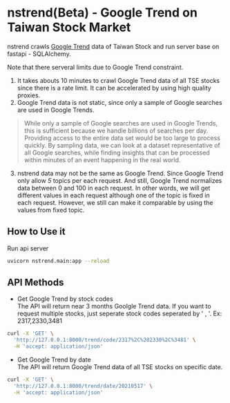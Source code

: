 # nstrend(Beta) - Google Trend on Taiwan Stock Market
nstrend crawls [Google Trend](https://trends.google.com/trends/) data of Taiwan Stock and run server base on fastapi - SQLAlchemy.


Note that there serveral limits due to Google Trend constraint.
1. It takes abouts 10 minutes to crawl Google Trend data of all TSE stocks since there is a rate limit. It can be accelerated by using high quality proxies.
2. Google Trend data is not static, since only a sample of Google searches are used in Google Trends.

>While only a sample of Google searches are used in Google Trends, this is sufficient because we handle billions of searches per day. Providing access to the entire data set would be too large to process quickly. By sampling data, we can look at a dataset representative of all Google searches, while finding insights that can be processed within minutes of an event happening in the real world.

3. nstrend data may not be the same as Google Trend.
Since Google Trend only allow *5* topics per each request. And still, Google Trend normalizes data between 0 and 100 in each request. In other words, we will get different values in each request although one of the topic is fixed in each request.
However, we still can make it comparable by using the values from fixed topic.

## How to Use it
Run api server
```bash
uvicorn nstrend.main:app --reload
```

## API Methods
* Get Google Trend by stock codes  
The API will return near 3 months Goolgle Trend data.
If you want to request multiple stocks,
just seperate stock codes seperated by ' , '.
Ex: 2317,2330,3481

```bash
curl -X 'GET' \
  'http://127.0.0.1:8000/trend/code/2317%2C%202330%2C%3481' \
  -H 'accept: application/json'
```

* Get Google Trend by date  
The API will return Google Trend data of all 
TSE stocks on specific date.
```bash
curl -X 'GET' \
  'http://127.0.0.1:8000/trend/date/20210517' \
  -H 'accept: application/json'
```
